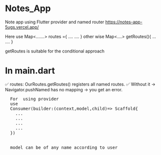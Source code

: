 # Notes_App
Note app using Flutter provider and named router
https://notes-app-5ugs.vercel.app/
 <p>
 Here 
 use
 Map<.......> routes ={
    ....
    ....
 }
 other wise 
 Map<....> getRoutes(){
    ...
    ....
 }

 getRoutes is suitable for the conditional approach 

<p>
<h1>In main.dart</h1>
✅ routes: OurRoutes.getRoutes() registers all named routes.
✅ Without it → Navigator.pushNamed has no mapping → you get an error.

 </p>

 <pre>
  For  using provider 
  use
  Consumer<name of your provider class>(builder:(context,model,child)=> Scaffold{
    ...
    ...
    ...
    ...
  })


  model can be of any name according to user
 </pre>

